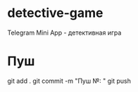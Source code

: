 # detective-game
Telegram Mini App - детективная игра

# Пуш
git add .
git commit -m "Пуш №:  "
git push